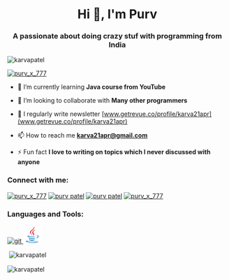 <h1 align="center">Hi 👋, I'm Purv</h1>
<h3 align="center">A passionate about doing crazy stuf with programming from India</h3>

<p align="left"> <img src="https://komarev.com/ghpvc/?username=karvapatel&label=Profile%20views&color=0e75b6&style=flat" alt="karvapatel" /> </p>

<p align="left"> <a href="https://twitter.com/purv_x_777" target="blank"><img src="https://img.shields.io/twitter/follow/purv_x_777?logo=twitter&style=for-the-badge" alt="purv_x_777" /></a> </p>

- 🌱 I’m currently learning **Java course from YouTube**

- 👯 I’m looking to collaborate with **Many other programmers**

- 📝 I regularly write newsletter [www.getrevue.co/profile/karva21apr](www.getrevue.co/profile/karva21apr)

- 📫 How to reach me **karva21apr@gmail.com**

- ⚡ Fun fact **I love to writing on topics which I never discussed with anyone**

<h3 align="left">Connect with me:</h3>
<p align="left">
<a href="https://twitter.com/purv_x_777" target="blank"><img align="center" src="https://raw.githubusercontent.com/rahuldkjain/github-profile-readme-generator/master/src/images/icons/Social/twitter.svg" alt="purv_x_777" height="30" width="40" /></a>
<a href="https://linkedin.com/in/purv patel" target="blank"><img align="center" src="https://raw.githubusercontent.com/rahuldkjain/github-profile-readme-generator/master/src/images/icons/Social/linked-in-alt.svg" alt="purv patel" height="30" width="40" /></a>
<a href="https://fb.com/purv patel" target="blank"><img align="center" src="https://raw.githubusercontent.com/rahuldkjain/github-profile-readme-generator/master/src/images/icons/Social/facebook.svg" alt="purv patel" height="30" width="40" /></a>
<a href="https://instagram.com/purv_x_777" target="blank"><img align="center" src="https://raw.githubusercontent.com/rahuldkjain/github-profile-readme-generator/master/src/images/icons/Social/instagram.svg" alt="purv_x_777" height="30" width="40" /></a>
</p>

<h3 align="left">Languages and Tools:</h3>
<p align="left"> <a href="https://git-scm.com/" target="_blank" rel="noreferrer"> <img src="https://www.vectorlogo.zone/logos/git-scm/git-scm-icon.svg" alt="git" width="40" height="40"/> </a> <a href="https://www.java.com" target="_blank" rel="noreferrer"> <img src="https://raw.githubusercontent.com/devicons/devicon/master/icons/java/java-original.svg" alt="java" width="40" height="40"/> </a> </p>

<p>&nbsp;<img align="center" src="https://github-readme-stats.vercel.app/api?username=karvapatel&show_icons=true&locale=en" alt="karvapatel" /></p>

<p><img align="center" src="https://github-readme-streak-stats.herokuapp.com/?user=karvapatel&" alt="karvapatel" /></p>

